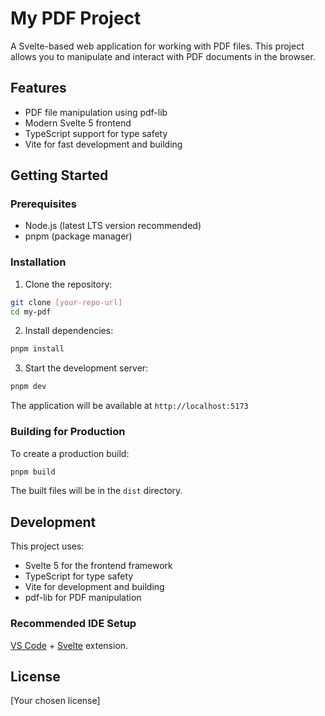 # My PDF Project

A Svelte-based web application for working with PDF files. This project allows you to manipulate and interact with PDF documents in the browser.

## Features

- PDF file manipulation using pdf-lib
- Modern Svelte 5 frontend
- TypeScript support for type safety
- Vite for fast development and building

## Getting Started

### Prerequisites

- Node.js (latest LTS version recommended)
- pnpm (package manager)

### Installation

1. Clone the repository:
```bash
git clone [your-repo-url]
cd my-pdf
```

2. Install dependencies:
```bash
pnpm install
```

3. Start the development server:
```bash
pnpm dev
```

The application will be available at `http://localhost:5173`

### Building for Production

To create a production build:

```bash
pnpm build
```

The built files will be in the `dist` directory.

## Development

This project uses:
- Svelte 5 for the frontend framework
- TypeScript for type safety
- Vite for development and building
- pdf-lib for PDF manipulation

### Recommended IDE Setup

[VS Code](https://code.visualstudio.com/) + [Svelte](https://marketplace.visualstudio.com/items?itemName=svelte.svelte-vscode) extension.

## License

[Your chosen license]
